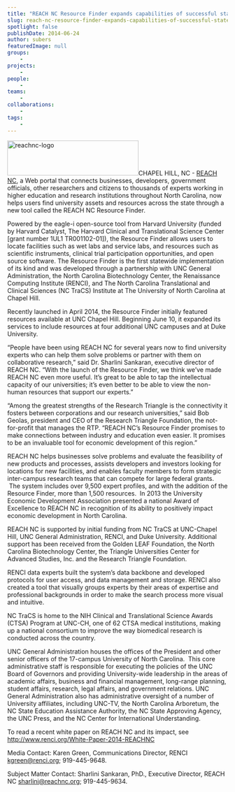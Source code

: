 ```yaml
---
title: "REACH NC Resource Finder expands capabilities of successful statewide researcher portal"
slug: reach-nc-resource-finder-expands-capabilities-of-successful-statewide-researcher-portal
spotlight: false
publishDate: 2014-06-24
author: subers
featuredImage: null
groups:
    - 
projects:
    - 
people:
    - 
teams: 
    - 
collaborations:
    - 
tags:
    - 
---
```

<a href="http://www.reachnc.org" target="_blank" rel="noopener"><img class="alignleft size-medium wp-image-13418" src="http://renci.org/wp-content/uploads/2014/06/reachnc-logo-300x80.jpg" alt="reachnc-logo" width="300" height="80" /></a>CHAPEL HILL, NC - <a href="http://www.reachnc.org" target="_blank" rel="noopener">REACH NC</a>, a Web portal that connects businesses, developers, government officials, other researchers and citizens to thousands of experts working in higher education and research institutions throughout North Carolina, now helps users find university assets and resources across the state through a new tool called the REACH NC Resource Finder. <!--more-->

Powered by the eagle-i open-source tool from Harvard University (funded by Harvard Catalyst, The Harvard Clinical and Translational Science Center [grant number 1UL1 TR001102-01]), the Resource Finder allows users to locate facilities such as wet labs and service labs, and resources such as scientific instruments, clinical trial participation opportunities, and open source software. The Resource Finder is the first statewide implementation of its kind and was developed through a partnership with UNC General Administration, the North Carolina Biotechnology Center, the Renaissance Computing Institute (RENCI), and The North Carolina Translational and Clinical Sciences (NC TraCS) Institute at The University of North Carolina at Chapel Hill.

Recently launched in April 2014, the Resource Finder initially featured resources available at UNC Chapel Hill. Beginning June 10, it expanded its services to include resources at four additional UNC campuses and at Duke University.

“People have been using REACH NC for several years now to find university experts who can help them solve problems or partner with them on collaborative research,” said Dr. Sharlini Sankaran, executive director of REACH NC. “With the launch of the Resource Finder, we think we’ve made REACH NC even more useful. It’s great to be able to tap the intellectual capacity of our universities; it’s even better to be able to view the non-human resources that support our experts.”

“Among the greatest strengths of the Research Triangle is the connectivity it fosters between corporations and our research universities,” said Bob Geolas, president and CEO of the Research Triangle Foundation, the not-for-profit that manages the RTP. “REACH NC’s Resource Finder promises to make connections between industry and education even easier. It promises to be an invaluable tool for economic development of this region.”

REACH NC helps businesses solve problems and evaluate the feasibility of new products and processes, assists developers and investors looking for locations for new facilities, and enables faculty members to form strategic inter-campus research teams that can compete for large federal grants.   The system includes over 9,500 expert profiles, and with the addition of the Resource Finder, more than 1,500 resources.  In 2013 the University Economic Development Association presented a national Award of Excellence to REACH NC in recognition of its ability to positively impact economic development in North Carolina.

REACH NC is supported by initial funding from NC TraCS at UNC-Chapel Hill, UNC General Administration, RENCI, and Duke University. Additional support has been received from the Golden LEAF Foundation, the North Carolina Biotechnology Center, the Triangle Universities Center for Advanced Studies, Inc. and the Research Triangle Foundation.

RENCI data experts built the system’s data backbone and developed protocols for user access, and data management and storage. RENCI also created a tool that visually groups experts by their areas of expertise and professional backgrounds in order to make the search process more visual and intuitive.

NC TraCS is home to the NIH Clinical and Translational Science Awards (CTSA) Program at UNC-CH, one of 62 CTSA medical institutions, making up a national consortium to improve the way biomedical research is conducted across the country.

UNC General Administration houses the offices of the President and other senior officers of the 17-campus University of North Carolina.  This core administrative staff is responsible for executing the policies of the UNC Board of Governors and providing University-wide leadership in the areas of academic affairs, business and financial management, long-range planning, student affairs, research, legal affairs, and government relations. UNC General Administration also has administrative oversight of a number of University affiliates, including UNC-TV, the North Carolina Arboretum, the NC State Education Assistance Authority, the NC State Approving Agency, the UNC Press, and the NC Center for International Understanding.

To read a recent white paper on REACH NC and its impact, see <a href="http://www.renci.org/White-Paper-2014-REACHNC" target="_blank" rel="noopener">http://www.renci.org/White-Paper-2014-REACHNC</a>

Media Contact: Karen Green, Communications Director, RENCI
<a href="mailto:kgreen@renci.org" target="_blank" rel="noopener">kgreen@renci.org</a>; 919-445-9648.

Subject Matter Contact: Sharlini Sankaran, PhD., Executive Director, REACH NC
<a href="mailto:sharlini@reachnc.org" target="_blank" rel="noopener">sharlini@reachnc.org</a>; 919-445-9634.
